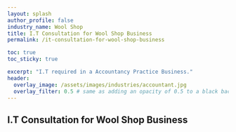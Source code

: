 ```yaml
---
layout: splash 
author_profile: false 
industry_name: Wool Shop
title: I.T Consultation for Wool Shop Business
permalink: /it-consultation-for-wool-shop-business

toc: true
toc_sticky: true

excerpt: "I.T required in a Accountancy Practice Business."
header:
  overlay_image: /assets/images/industries/accountant.jpg
  overlay_filter: 0.5 # same as adding an opacity of 0.5 to a black background
---
```


## I.T Consultation for Wool Shop Business